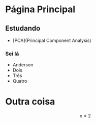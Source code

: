 # Página Principal

## Estudando

- [PCA](Principal Component Analysis)

### Sei lá

- Anderson
- Dois
- Três
- Quatro

# Outra coisa

$$x = 2$$